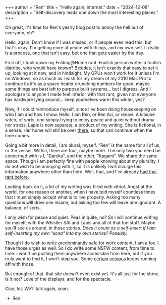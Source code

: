+++
author = "Ren"
title = "Hello again, internet."
date = "2024-12-08"
description = "Self-discovery leads one down the most interesting places."
+++

Oh great, it's time for Ren's yearly blog post to annoy the hell out of everyone, eh?

<!--more-->

Hello, again. Don't know if I was missed, or if people even read this, but that's okay. I'm getting more at peace with things, and my own self. It really is a process, one that isn't easy, but one that gets easier by the day.

First off, I took down my Folding@Home rant. Foolish person writes a foolish diatribe, who would have known? Besides, it isn't exactly that easy to set it up, looking at it now, and in hindsight. My GPUs won't work for it unless I'm on Windows, so as much as I wish for my dream of my 2010 Mac Pro to continue its life as a space heater crunching numbers for good, maybe some things are best left to purpose built systems... but I digress. And I apologize to anyone I made feel inferior with that rant, given not everyone has hardware lying around... keep yourselves warm this winter, yes?

Now, if I could reintroduce myself, since I've been doing housekeeping on who I am and how I show. Hello. I am Ren, or Ren Avi, or renavi. A kitsune witch, of sorts, one simply trying to enjoy peace and quiet without drama nor stress. Lapis is now separate, a product of my writing. She is fictional, in a sense. Her home will still be over [there](https://starrypoint.me), so that can continue when the time comes.

Going a bit more in detail, I am plural, myself. "Ren" is the name for all of us, or the vessel. Within, there are four, maybe more. The only two you need be concerned with is I, "Dareka", and the other, "Kagami". We share the same space. Though I am perfectly fine with people knowing about my plurality, I do not wish to be annoying with it, so it is unlikely I will divulge this information anywhere other than here. Well, that, and I've already [had that rant before](https://ren.0ccu.lt/blog/give-it-time/).

Looking back on it, a lot of my writing was filled with vitriol. Angst at the world, for one reason or another, when I have told myself countless times that I must simply accept what is to live properly. Asking too many questions will drive one insane, but asking too few will leave one ignorant. A balance, of sorts.

I only wish for peace and quiet. Peas in quite, no? So I will continue writing for myself, with the Whistler SAI and Lapis and all of that fun stuff. Maybe you'll see us around, in those stories. *Does it count as a self-insert if I am self-inserting my own "sona" into my own stories? Possibly.*

Though I do wish to write predominantly safe for work content, I am a fox. I have those urges as well. So I do write some NSFW content, from time to time. I won't be posting them anywhere accessible from here, but if you truly want to find it, I won't stop you. Some [certain octopus](https://sanitized.ink) keeps running off with those.

But enough of that, that site doesn't even exist yet. It's all just for the show, is it not? Love of the displays, and for the spectacle.

Ciao, lot. We'll talk again, soon.
- Ren